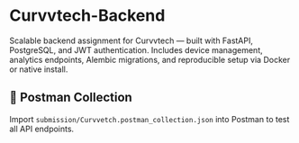 # Curvvtech-Backend
Scalable backend assignment for Curvvtech — built with FastAPI, PostgreSQL, and JWT authentication. Includes device management, analytics endpoints, Alembic migrations, and reproducible setup via Docker or native install.
## 🧪 Postman Collection

Import `submission/Curvvetch.postman_collection.json` into Postman to test all API endpoints.
